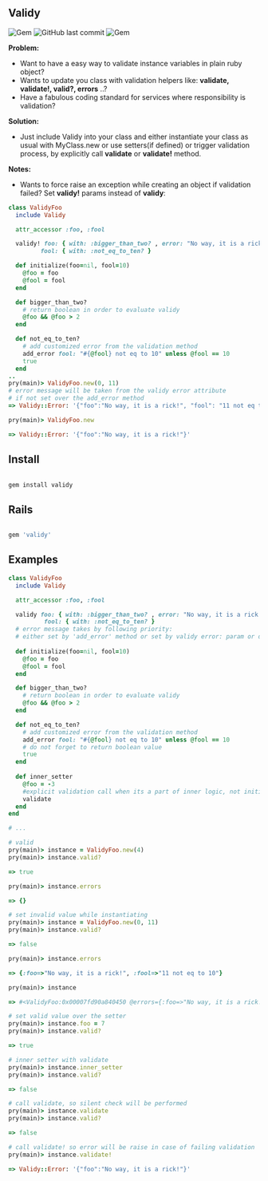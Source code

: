 ## Validy

![Gem](https://img.shields.io/gem/dt/validy.svg)
![GitHub last commit](https://img.shields.io/github/last-commit/nucleom42/validy.svg)
![Gem](https://img.shields.io/gem/v/validy.svg)

**Problem:**

* Want to have a easy way to validate instance variables in plain ruby object? 
* Wants to update you class with validation helpers like: **validate, validate!, valid?, errors** ..?
* Have a fabulous coding standard for services where responsibility is validation?

**Solution:**

* Just include Validy into your class and either instantiate your class as usual with MyClass.new or use setters(if defined) or trigger validation process, by explicitly call **validate** or **validate!** method.

**Notes:**

* Wants to force raise an exception while creating an object if validation failed? Set **validy!** params instead of **validy**:
```ruby
class ValidyFoo
  include Validy

  attr_accessor :foo, :fool

  validy! foo: { with: :bigger_than_two? , error: "No way, it is a rick!" },
         fool: { with: :not_eq_to_ten? }

  def initialize(foo=nil, fool=10)
    @foo = foo
    @fool = fool
  end

  def bigger_than_two?
    # return boolean in order to evaluate validy
    @foo && @foo > 2
  end

  def not_eq_to_ten?
    # add customized error from the validation method
    add_error fool: "#{@fool} not eq to 10" unless @fool == 10
    true
  end
..
pry(main)> ValidyFoo.new(0, 11)
# error message will be taken from the validy error attribute
# if not set over the add_error method
=> Validy::Error: '{"foo":"No way, it is a rick!", "fool": "11 not eq to 10"}'

pry(main)> ValidyFoo.new

=> Validy::Error: '{"foo":"No way, it is a rick!"}'
```

## Install

```ruby

gem install validy

```

## Rails

```ruby

gem 'validy'

```

## Examples

```ruby
class ValidyFoo
  include Validy

  attr_accessor :foo, :fool

  validy foo: { with: :bigger_than_two? , error: "No way, it is a rick!" },
          fool: { with: :not_eq_to_ten? }
  # error message takes by following priority: 
  # either set by 'add_error' method or set by validy error: param or default one
  
  def initialize(foo=nil, fool=10)
    @foo = foo
    @fool = fool
  end

  def bigger_than_two?
    # return boolean in order to evaluate validy
    @foo && @foo > 2
  end

  def not_eq_to_ten?
    # add customized error from the validation method
    add_error fool: "#{@fool} not eq to 10" unless @fool == 10
    # do not forget to return boolean value
    true
  end
  
  def inner_setter
    @foo = -3
    #explicit validation call when its a part of inner logic, not initializer or setter 
    validate
  end
end

# ...

# valid 
pry(main)> instance = ValidyFoo.new(4)
pry(main)> instance.valid?

=> true

pry(main)> instance.errors

=> {}

# set invalid value while instantiating
pry(main)> instance = ValidyFoo.new(0, 11)
pry(main)> instance.valid?

=> false

pry(main)> instance.errors

=> {:foo=>"No way, it is a rick!", :fool=>"11 not eq to 10"}

pry(main)> instance

=> #<ValidyFoo:0x00007fd90a840450 @errors={:foo=>"No way, it is a rick!", :fool=>"11 not eq to 10"}, @foo=1, @fool=nil, @valid=false>

# set valid value over the setter
pry(main)> instance.foo = 7
pry(main)> instance.valid?

=> true

# inner setter with validate
pry(main)> instance.inner_setter
pry(main)> instance.valid?

=> false

# call validate, so silent check will be performed
pry(main)> instance.validate
pry(main)> instance.valid?

=> false

# call validate! so error will be raise in case of failing validation
pry(main)> instance.validate!

=> Validy::Error: '{"foo":"No way, it is a rick!"}'
```